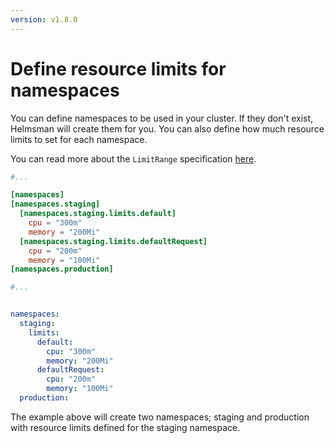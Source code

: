 ```yaml
---
version: v1.8.0
---
```


# Define resource limits for namespaces 

You can define namespaces to be used in your cluster. If they don't exist, Helmsman will create them for you. You can also define how much resource limits to set for each namespace.

You can read more about the `LimitRange` specification [here](https://docs.openshift.com/enterprise/3.2/dev_guide/compute_resources.html#dev-viewing-limit-ranges).

```toml
#...

[namespaces]
[namespaces.staging]
  [namespaces.staging.limits.default]
    cpu = "300m"
    memory = "200Mi"
  [namespaces.staging.limits.defaultRequest]
    cpu = "200m"
    memory = "100Mi"
[namespaces.production]

#...
```

```yaml

namespaces:
  staging:
    limits:
      default:
        cpu: "300m"
        memory: "200Mi"
      defaultRequest:
        cpu: "200m"
        memory: "100Mi"
  production:

```

The example above will create two namespaces; staging and production with resource limits defined for the staging namespace.